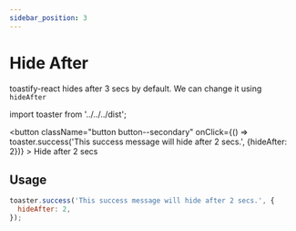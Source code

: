 ```yaml
---
sidebar_position: 3
---
```


# Hide After

toastify-react hides after 3 secs by default. We can change it using `hideAfter`

import toaster from '../../../dist';

<button
className="button button--secondary"
onClick={() => toaster.success('This success message will hide after 2 secs.', {hideAfter: 2})} >
Hide after 2 secs
</button>

## Usage

```jsx
toaster.success('This success message will hide after 2 secs.', {
  hideAfter: 2,
});
```
